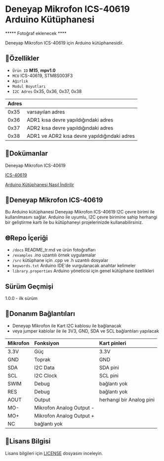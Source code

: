 # Deneyap Mikrofon ICS-40619 Arduino Kütüphanesi

***** Fotoğraf eklenecek ****

Deneyap Mikrofon ICS-40619 için Arduino kütüphanesidir.

## :mag_right:Özellikler 
- `Ürün ID` **M15**, **mpv1.0**
- `MCU` ICS-40619, STM8S003F3
- `Ağırlık`
- `Modul Boyutları`
- `I2C Adres` 0x35, 0x36, 0x37, 0x38

| Adres |  | 
| :---  | :---     |
| 0x35 | varsayılan adres |
| 0x36 | ADR1 kısa devre yapıldığındaki adres |
| 0x37 | ADR2 kısa devre yapıldığındaki adres |
| 0x38 | ADR1 ve ADR2 kısa devre yapıldığındaki adres |

## :closed_book:Dokümanlar
Deneyap Mikrofon ICS-40619

[ICS-40619](https://invensense.tdk.com/wp-content/uploads/2016/02/ICS-40619-Datasheet.pdf?ref_disty=digikey)

[Arduino Kütüphanesi Nasıl İndirilir](https://docs.arduino.cc/software/ide-v1/tutorials/installing-libraries)

## :pushpin:Deneyap Mikrofon ICS-40619
Bu Arduino kütüphanesi Deneyap Mikrofon ICS-40619 I2C çevre birimi ile kullanılmasını sağlar. Arduino ile uyumlu, I2C çevre birimine sahip herhangi bir geliştirme kartı ile bu kütüphaneyi projelerinizde kullanabilirsiniz.

## :globe_with_meridians:Repo İçeriği
- `/docs` README_tr.md ve ürün fotoğrafları
- `/examples` .ino uzantılı örnek uygulamalar
- `/src` kütüphane için .cpp ve .h uzantılı dosyalar
- `keywords.txt` Arduino IDE'de vurgulanacak anahtar kelimeler
- `library.properties` Arduino yöneticisi için genel kütüphane özellikleri

## Sürüm Geçmişi
1.0.0 - ilk sürüm

## :rocket:Donanım Bağlantıları
- Deneyap Mikrofon ile Kart I2C kablosu ile bağlanacak
- veya jumper kablolar ile ile 3V3, GND, SDA ve SCL bağlantıları yapılacak 

|Mikrofon| Fonksiyon| Kart pinleri |
| :---     | :---   |   :---  |
| 3.3V     | Güç    | 3.3V    |
| GND      | Toprak |GND      |
| SDA      | I2C Data  | SDA pini |
| SCL      | I2C Clock | SCL pini|
|SWIM | Debug | bağlantı yok |
|RES  | Debug | bağlantı yok |
|AOUT | Output |herhangi bir Analog pini| 
| MO- |Mikrofon Analog Output -||
| MO+ |Mikrofon Analog Output +||
| NC          | bağlantı yok |   |

## :bookmark_tabs:Lisans Bilgisi 
Lisans bilgileri için [LICENSE](https://github.com/deneyapkart/deneyap-mikrofon-arduino-library/blob/master/LICENSE) dosyasını inceleyin.